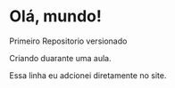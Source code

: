 # Olá, mundo!
 Primeiro Repositorio versionado

Criando duarante uma aula.

Essa linha eu adcionei diretamente no site.
